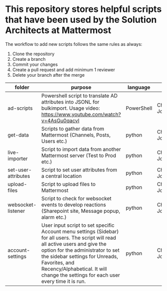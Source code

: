 # This repository stores helpful scripts that have been used by the Solution Architects at Mattermost

The workflow to add new scripts follows the same rules as always:

1. Clone the repository
2. Create a branch
3. Commit your changes
4. Create a pull request and add minimum 1 reviewer
5. Delete your branch after the merge

|folder|purpose|language|author|
|---|---|---|---|
|ad-scripts |Powershell script to translate AD attributes into JSONL for bulkimport. Usage video: https://www.youtube.com/watch?v=4AsGu0qacvI |PowerShell |Christian Johannsen |
|get-data |Scripts to gather data from Mattermost (Channels, Posts, Users etc.) |python |Christian Johannsen |
|live-importer |Script to import data from another Mattermost server (Test to Prod etc.) |python |Christian Johannsen |
|set-user-attributes |Script to set user attributes from a central location |python |Christian Johannsen |
|upload-files |Script to upload files to Mattermost |python |Christian Johannsen |
|websocket-listener  |Script to check for websocket events to develop reactions (Sharepoint site, Message popup, alarm etc.) |python |Christian Johannsen |
|account-settings  |User input script to set specific Account menu settings (Sidebar) for all users. The script will read all active users and give the option for the administrator to set the sidebar settings for Unreads, Favorites, and Recency/Alphabetical. It will change the settings for each user every time it is run.  |python |Christian Johannsen |
